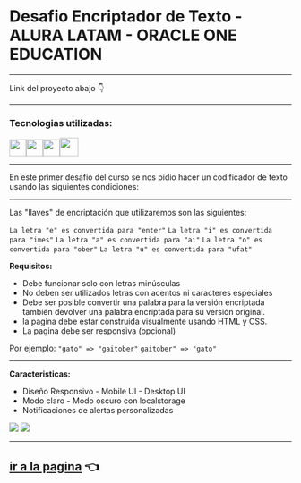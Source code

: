 # Desafio Encriptador de Texto - ALURA LATAM - ORACLE ONE EDUCATION

---

Link del proyecto abajo 👇

---

### Tecnologias utilizadas:

<img src="https://cdn-icons-png.flaticon.com/512/174/174854.png" width='30px' ><img src="https://cdn-icons-png.flaticon.com/512/732/732190.png" width='30px' ><img src="https://cdn-icons-png.flaticon.com/512/5968/5968292.png" width='30px' alt=""><img src="https://www.svgrepo.com/show/448222/figma.svg" width='33px'>

---

En este primer desafio del curso se nos pidio hacer un codificador de texto usando las siguientes condiciones:

---

Las "llaves" de encriptación que utilizaremos son las siguientes:

`La letra "e" es convertida para "enter"`
`La letra "i" es convertida para "imes"`
`La letra "a" es convertida para "ai"`
`La letra "o" es convertida para "ober"`
`La letra "u" es convertida para "ufat"`

**Requisitos:**

- Debe funcionar solo con letras minúsculas
- No deben ser utilizados letras con acentos ni caracteres especiales
- Debe ser posible convertir una palabra para la versión encriptada también devolver una palabra encriptada para su versión original.
- la pagina debe estar construida visualmente usando HTML y CSS.
- La pagina debe ser responsiva (opcional)

Por ejemplo:
`"gato" => "gaitober"`
`gaitober" => "gato"`

---

**Caracteristicas:**

- Diseño Responsivo - Mobile UI - Desktop UI
- Modo claro - Modo oscuro con localstorage
- Notificaciones de alertas personalizadas

![](https://i.imgur.com/KZjAEGP.png)
![](https://i.imgur.com/QGFfmv9.png)

---

## [ir a la pagina](https://encriptador-jmf.netlify.app/) 👈
